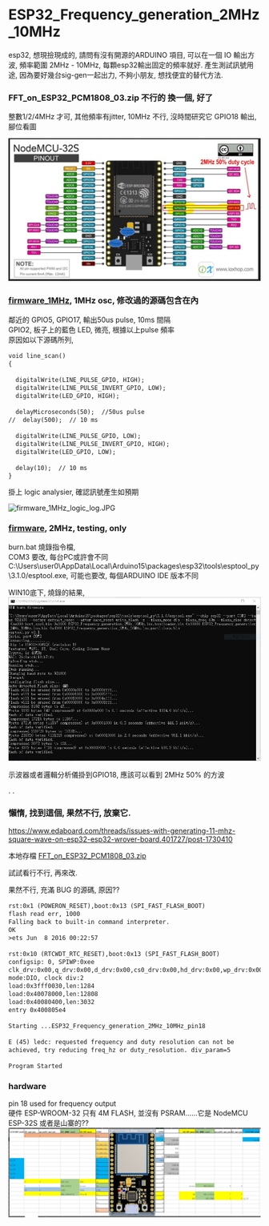 # ESP32_Frequency_generation_2MHz_10MHz  
esp32, 想現撿現成的, 請問有沒有開源的ARDUINO 項目, 可以在一個 IO 輸出方波, 頻率範圍 2MHz - 10MHz, 每顆esp32輸出固定的頻率就好. 產生測試訊號用途, 因為要好幾台sig-gen一起出力, 不夠小朋友, 想找便宜的替代方法.  

### FFT_on_ESP32_PCM1808_03.zip 不行的 換一個, 好了  
整數1/2/4MHz 才可, 其他頻率有jitter, 10MHz 不行, 沒時間研究它
GPIO18 輸出, 腳位看圖

![osc_output_GPIO18.JPG](osc_output_GPIO18.JPG)  


### [firmware_1MHz](firmware_1MHz), 1MHz osc, 修改過的源碼包含在內 
鄰近的 GPIO5, GPIO17, 輸出50us pulse, 10ms 間隔  
GPIO2, 板子上的藍色 LED, 微亮, 根據以上pulse 頻率  
原因如以下源碼所列,
```
void line_scan()
{

  digitalWrite(LINE_PULSE_GPIO, HIGH);
  digitalWrite(LINE_PULSE_INVERT_GPIO, LOW);
  digitalWrite(LED_GPIO, HIGH);

  delayMicroseconds(50);  //50us pulse
//  delay(500);  // 10 ms
  
  digitalWrite(LINE_PULSE_GPIO, LOW);
  digitalWrite(LINE_PULSE_INVERT_GPIO, HIGH);
  digitalWrite(LED_GPIO, LOW);

  delay(10);  // 10 ms
}

```

掛上 logic analysier, 確認訊號產生如預期  

![firmware_1MHz_logic_log.JPG](firmware_1MHz_logic_log.JPG)  







### [firmware](firmware), 2MHz, testing, only  
burn.bat 燒錄指令檔,  
COM3 要改, 每台PC或許會不同  
C:\Users\user0\AppData\Local\Arduino15\packages\esp32\tools\esptool_py\3.1.0/esptool.exe, 可能也要改, 每個ARDUINO IDE 版本不同  

WIN10底下, 燒錄的結果,  
![firmware/burn_firmware_ok.JPG](firmware/burn_firmware_ok.JPG)  

示波器或者邏輯分析儀掛到GPIO18, 應該可以看到 2MHz 50% 的方波   


.
.




### 懶惰, 找到這個, 果然不行, 放棄它.
https://www.edaboard.com/threads/issues-with-generating-11-mhz-square-wave-on-esp32-esp32-wrover-board.401727/post-1730410   
  
本地存檔 [FFT_on_ESP32_PCM1808_03.zip](FFT_on_ESP32_PCM1808_03.zip)  

試試看行不行, 再來改.  

果然不行, 充滿 BUG 的源碼, 原因??
```
rst:0x1 (POWERON_RESET),boot:0x13 (SPI_FAST_FLASH_BOOT)
flash read err, 1000
Falling back to built-in command interpreter.
OK
>ets Jun  8 2016 00:22:57

rst:0x10 (RTCWDT_RTC_RESET),boot:0x13 (SPI_FAST_FLASH_BOOT)
configsip: 0, SPIWP:0xee
clk_drv:0x00,q_drv:0x00,d_drv:0x00,cs0_drv:0x00,hd_drv:0x00,wp_drv:0x00
mode:DIO, clock div:2
load:0x3fff0030,len:1284
load:0x40078000,len:12808
load:0x40080400,len:3032
entry 0x400805e4

Starting ...ESP32_Frequency_generation_2MHz_10MHz_pin18

E (45) ledc: requested frequency and duty resolution can not be achieved, try reducing freq_hz or duty_resolution. div_param=5

Program Started

```


### hardware  
pin 18 used for frequency output  
硬件 ESP-WROOM-32 只有 4M FLASH, 並沒有 PSRAM……它是 NodeMCU ESP-32S 或者是山寨的??  
![nodemcu_esp32-s_corrected_pin_lcd.jpg](nodemcu_esp32-s_corrected_pin_lcd.jpg)  
